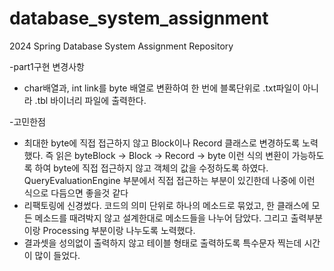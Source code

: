 # database_system_assignment
2024 Spring Database System Assignment Repository

-part1구현 변경사항
* char배열과, int link를 byte 배열로 변환하여 한 번에 블록단위로 .txt파일이 아니라 .tbl 바이너리 파일에 출력한다.

-고민한점
* 최대한 byte에 직접 접근하지 않고 Block이나 Record 클래스로 변경하도록 노력했다. 즉 읽은 byteBlock -> Block -> Record -> byte 이런 식의 변환이 가능하도록 하여 byte에 직접 접근하지 않고 객체의 값을 수정하도록 하였다. QueryEvaluationEngine 부분에서 직접 접근하는 부분이 있긴한데 나중에 이런 식으로 다듬으면 좋을것 같다
* 리팩토링에 신경썼다. 코드의 의미 단위로 하나의 메소드로 묶었고, 한 클래스에 모든 메소드를 때려박지 않고 설계한대로 메소드들을 나누어 담았다. 그리고 출력부분이랑 Processing 부분이랑 나누도록 노력했다.
* 결과셋을 성의없이 출력하지 않고 테이블 형태로 출력하도록 특수문자 찍는데 시간이 많이 들었다.
